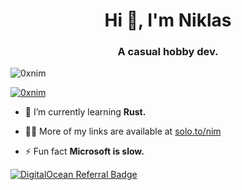 <h1 align="center">Hi 👋, I'm Niklas</h1>
<h3 align="center">A casual hobby dev.</h3>

<p align="left"> <img src="https://komarev.com/ghpvc/?username=0xnim&label=Profile%20views&color=0e75b6&style=flat" alt="0xnim" /> </p>

<p align="left"> <a href="https://github.com/ryo-ma/github-profile-trophy"><img src="https://github-profile-trophy.vercel.app/?username=0xnim" alt="0xnim" /></a> </p>

- 🌱 I’m currently learning **Rust.**

- 👨‍💻 More of my links are available at [solo.to/nim](solo.to/nim)

- ⚡ Fun fact **Microsoft is slow.**

[![DigitalOcean Referral Badge](https://web-platforms.sfo2.digitaloceanspaces.com/WWW/Badge%203.svg)](https://www.digitalocean.com/?refcode=b30acb20e6b1&utm_campaign=Referral_Invite&utm_medium=Referral_Program&utm_source=badge)
